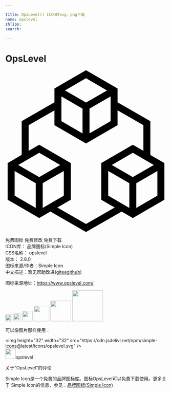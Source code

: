 ```yaml
---

title: OpsLevel() ICON转svg、png下载
name: opslevel
zhTips: 
search: 

---
```


# OpsLevel  <small style="font-size: 60%;font-weight: 100"></small>

<div id="svg" class="svg-wrap">
<svg role="img" xmlns="http://www.w3.org/2000/svg" viewBox="0 0 24 24"><title>OpsLevel icon</title><path d="M11.998 0L7.3027 2.7168v2.045l-4.875 2.7929v5.0098L.338 13.7735v5.4355l4.6973 2.7187 1.662-.9629L12 24l5.3008-3.0352 1.664.963 4.6973-2.7188v-5.4356l-2.0898-1.207V7.5547l-4.877-2.793V2.7168L11.998 0zm0 1.1953l3.127 1.8125L12 4.8028l-3.125-1.797 3.123-1.8105zM8.3398 3.8945l3.1426 1.8067V9.377L8.3398 7.5547V3.8945zm7.3184 0v3.6602L12.5195 9.373V5.6992l3.1387-1.8047zm1.0371 2.0625l3.8418 2.1973v3.8125l-1.5723-.9102-4.6972 2.7168v5.4356l1.998 1.1562L12 22.8047l-4.2637-2.4395 1.9961-1.1562v-5.4356l-4.6972-2.7168-1.5704.9082V8.1543l3.838-2.1953v2.1953h.0019L12 10.8711l4.6953-2.7168V5.957zM5.0352 12.254l3.125 1.8085-3.125 1.7969-3.125-1.7969.5175-.3008 2.6075-1.5078zm13.9296 0l2.6075 1.5097.5156.2988-3.123 1.7969-3.125-1.7969 3.125-1.8086zM1.377 14.9491l3.1425 1.8086v3.6758L1.377 18.6113v-3.662zm7.3183 0v3.6621l-3.0371 1.7578-.1016.0606v-3.6738l3.1387-1.8067zm6.6094 0l3.1445 1.8086v3.6758l-.1074-.0645-3.0371-1.7578v-3.662zm7.3183 0v3.6621l-3.1386 1.8184v-3.6719l3.1386-1.8086z"/></svg>
</div>
<detail full-name='opslevel'></detail>

<div class="detail-page">
<p>
<span><span class="badge-success badge">免费图标</span> <span class="badge-success badge">免费修改</span>  <span class="badge-success badge">免费下载</span> </span>
<br/>
<span>
ICON库：
<span class="badge-secondary badge">品牌图标(Simple Icon)</span> 
</span>
<br/>
<span>
CSS名称：
<span class="badge-secondary badge">opslevel</span> 
</span>

<br/>
<span>
版本：
<span class="badge-secondary badge">2.8.0</span> 
</span>
<br/>
<span>图标来源/作者：<span class="badge-light badge">Simple Icon</span></span> 
<br/>
<span class="zh-detail">中文描述：暂无<span class="help-link"><span>帮助改进</span>(<a href="https://gitee.com/liuwave/icon-helper/edit/master/json/brands/opslevel.json" target="_blank" rel="noopener noreferrer">gitee</a><a href="https://github.com/liuwave/icon-helper/edit/master/json/brands/opslevel.json" target="_blank" rel="noopener noreferrer">github</a></span>)</span><br/>
</p>
</div><div class="description description alert alert-light"><p>图标来源地址：<a href="https://www.opslevel.com/" target="_blank" rel="noopener noreferrer">https://www.opslevel.com/</a></p></div>
<div class="alert alert-dark">
<img height="21" width="21" src="https://cdn.jsdelivr.net/npm/simple-icons@latest/icons/opslevel.svg" />
<img height="24" width="24" src="https://cdn.jsdelivr.net/npm/simple-icons@latest/icons/opslevel.svg" />
<img height="32" width="32" src="https://cdn.jsdelivr.net/npm/simple-icons@latest/icons/opslevel.svg" />
<img height="48" width="48" src="https://cdn.jsdelivr.net/npm/simple-icons@latest/icons/opslevel.svg" />
<img height="64" width="64" src="https://cdn.jsdelivr.net/npm/simple-icons@latest/icons/opslevel.svg" />
<img height="96" width="96" src="https://cdn.jsdelivr.net/npm/simple-icons@latest/icons/opslevel.svg" />

</div>
<div>
  <p>可以像图片那样使用：    
  </p>
  <div class="alert alert-primary" style="font-size: 14px">
    &lt;img height="32" width="32" src="https://cdn.jsdelivr.net/npm/simple-icons@latest/icons/opslevel.svg" /&gt;
    <copy-btn content='<img height="32" width="32" src="https://cdn.jsdelivr.net/npm/simple-icons@latest/icons/opslevel.svg" />'></copy-btn>
  </div>
  <div class="alert alert-secondary">
    <img height="32" width="32" src="https://cdn.jsdelivr.net/npm/simple-icons@latest/icons/opslevel.svg" />opslevel
    <copy-btn content="opslevel" btn-title="复制图标名称"></copy-btn>
  </div>
</div>

<Vssue title="关于“OpsLevel”的评论" >关于“OpsLevel”的评论</Vssue>


<div><p>Simple Icon是一个免费的品牌图标库。图标OpsLevel可以免费下载使用。更多关于  Simple Icon的信息，参见：<a target="_blank" href="https://iconhelper.cn/brands.html">品牌图标(Simple Icon)</a>
</p></div>
